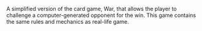 A simplified version of the card game, War, that allows the player to challenge a computer-generated opponent for the win. This game contains the same rules and mechanics as real-life game.
